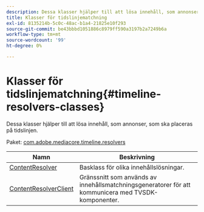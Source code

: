 ```yaml
---
description: Dessa klasser hjälper till att lösa innehåll, som annonser, som ska placeras på tidslinjen.
title: Klasser för tidslinjematchning
exl-id: 8135214b-5c0c-48ac-b1a4-21825e10f293
source-git-commit: be43bbbd1051886c8979ff590a3197b2a7249b6a
workflow-type: tm+mt
source-wordcount: '99'
ht-degree: 0%

---
```


# Klasser för tidslinjematchning{#timeline-resolvers-classes}

Dessa klasser hjälper till att lösa innehåll, som annonser, som ska placeras på tidslinjen.

Paket: [com.adobe.mediacore.timeline.resolvers](https://help.adobe.com/en_US/primetime/api/psdk/asdoc-dhls_1.4/com/adobe/mediacore/timeline/resolvers/package-detail.html)

| Namn | Beskrivning |
|---|---|
| [ContentResolver](https://help.adobe.com/en_US/primetime/api/psdk/asdoc-dhls_1.4/com/adobe/mediacore/timeline/resolvers/ContentResolver.html) | Basklass för olika innehållslösningar. |
| [ContentResolverClient](https://help.adobe.com/en_US/primetime/api/psdk/asdoc-dhls_1.4/com/adobe/mediacore/timeline/resolvers/ContentResolverClient.html) | Gränssnitt som används av innehållsmatchningsgeneratorer för att kommunicera med TVSDK-komponenter. |
